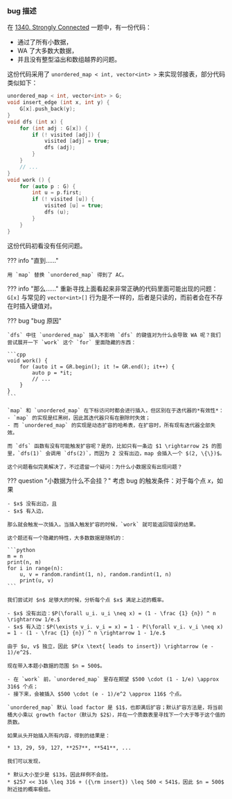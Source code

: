 
### bug 描述

在 [1340. Strongly Connected](https://acm.sjtu.edu.cn/OnlineJudge/problem/1340) 一题中，有一份代码：

- 通过了所有小数据，
- WA 了大多数大数据，
- 并且没有整型溢出和数组越界的问题。

这份代码采用了 `unordered_map < int, vector<int> >` 来实现邻接表，部分代码类似如下：

```cpp
unordered_map < int, vector<int> > G;
void insert_edge (int x, int y) {
    G[x].push_back(y);
}
void dfs (int x) {
    for (int adj : G[x]) {
        if (! visited [adj]) {
            visited [adj] = true;
            dfs (adj);
        }
    }
    // ...
}
void work () {
    for (auto p : G) {
        int u = p.first;
        if (! visited [u]) {
            visited [u] = true;
            dfs (u);
        }
    }
}
```

这份代码初看没有任何问题。

??? info "直到……"

    用 `map` 替换 `unordered_map` 得到了 AC。

??? info "那么……"
    重新寻找上面看起来非常正确的代码里面可能出现的问题：`G[x]` 与常见的 `vector<int>[]` 行为是不一样的，后者是只读的，而前者会在不存在时插入键值对。


??? bug "bug 原因"
    
    `dfs` 中往 `unordered_map` 插入不影响 `dfs` 的键值对为什么会导致 WA 呢？我们尝试展开一下 `work` 这个 `for` 里面隐藏的东西：

    ```cpp
    void work() {
        for (auto it = GR.begin(); it != GR.end(); it++) {
            auto p = *it;
            // ...
        }
    }
    ```

    `map` 和 `unordered_map` 在下标访问时都会进行插入，但区别在于迭代器的*有效性*：
    - `map` 的实现是红黑树，因此其迭代器只有在删除时失效；
    - 而 `unordered_map` 的实现是动态扩容的哈希表，在扩容时，所有现有迭代器全部失效。

    而 `dfs` 函数有没有可能触发扩容呢？是的，比如只有一条边 $1 \rightarrow 2$ 的图里，`dfs(1)` 会调用 `dfs(2)`，而因为 2 没有出边，map 会插入一个 $(2, \{\})$。

    这个问题看似完美解决了，不过遗留一个疑问：为什么小数据没有出现问题？

??? question "小数据为什么不会挂？"
    考虑 bug 的触发条件：对于每个点 $x$，如果
    
    - $x$ 没有出边，且
    - $x$ 有入边，

    那么就会触发一次插入。当插入触发扩容的时候，`work` 就可能返回错误的结果。

    这个题还有一个隐藏的特性，大多数数据是随机的：

    ```python
    m = n
    print(n, m)
    for i in range(n):
        u, v = random.randint(1, n), random.randint(1, n)
        print(u, v)
    ```

    我们尝试对 $n$ 足够大的时候，分析每个点 $x$ 满足上述的概率。

    - $x$ 没有出边：$P(\forall u_i. u_i \neq x) = (1 - \frac {1} {n}) ^ n \rightarrow 1/e.$
    - $x$ 有入边：$P(\exists v_i. v_i = x) = 1 - P(\forall v_i. v_i \neq x) = 1 - (1 - \frac {1} {n}) ^ n \rightarrow 1 - 1/e.$

    由于 $u, v$ 独立，因此 $P(x \text{ leads to insert}) \rightarrow (e - 1)/e^2$.

    现在带入本题小数据的范围 $n = 500$。

    - 在 `work` 前，`unordered_map` 里存在期望 $500 \cdot (1 - 1/e) \approx 316$ 个点；
    - 接下来，会被插入 $500 \cdot (e - 1)/e^2 \approx 116$ 个点。

    `unordered_map` 默认 load factor 是 $1$，也即满后扩容；默认扩容方法是，将当前桶大小乘以 growth factor（默认为 $2$），并在一个质数表里寻找下一个大于等于这个值的质数。
    
    如果从头开始插入所有内容，得到的结果是：

    * 13, 29, 59, 127, **257**, **541**, ...

    我们可以发现，

    * 默认大小至少是 $13$，因此样例不会挂。
    * $257 << 316 \leq 316 + ({\rm insert}) \leq 500 < 541$，因此 $n = 500$ 附近挂的概率极低。